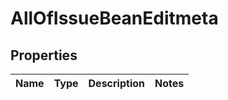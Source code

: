 # AllOfIssueBeanEditmeta

## Properties
Name | Type | Description | Notes
------------ | ------------- | ------------- | -------------
